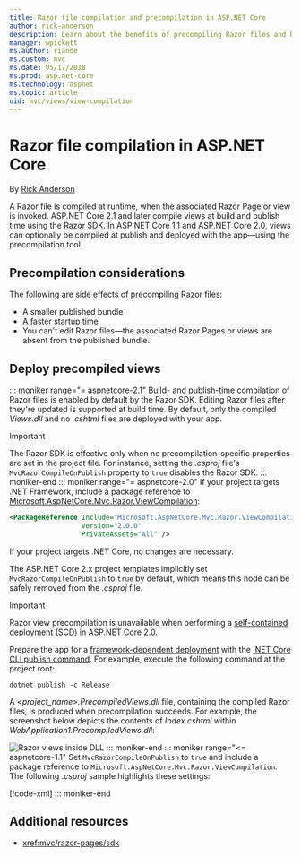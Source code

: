 ```yaml
---
title: Razor file compilation and precompilation in ASP.NET Core
author: rick-anderson
description: Learn about the benefits of precompiling Razor files and how to accomplish Razor file precompilation in an ASP.NET Core app.
manager: wpickett
ms.author: riande
ms.custom: mvc
ms.date: 05/17/2018
ms.prod: asp.net-core
ms.technology: aspnet
ms.topic: article
uid: mvc/views/view-compilation
---
```

# Razor file compilation in ASP.NET Core

By [Rick Anderson](https://twitter.com/RickAndMSFT)

A Razor file is compiled at runtime, when the associated Razor Page or view is invoked. ASP.NET Core 2.1 and later compile views at build and publish time using the [Razor SDK](xref:mvc/razor-pages/sdk). In ASP.NET Core 1.1 and ASP.NET Core 2.0, views can optionally be compiled at publish and deployed with the app&mdash;using the precompilation tool.

## Precompilation considerations

The following are side effects of precompiling Razor files:

* A smaller published bundle
* A faster startup time
* You can't edit Razor files&mdash;the associated Razor Pages or views are absent from the published bundle.

## Deploy precompiled views

::: moniker range="= aspnetcore-2.1"
Build- and publish-time compilation of Razor files is enabled by default by the Razor SDK. Editing Razor files after they're updated is supported at build time. By default, only the compiled *Views.dll* and no *.cshtml* files are deployed with your app.

> [!IMPORTANT]
> The Razor SDK is effective only when no precompilation-specific properties are set in the project file. For instance, setting the *.csproj* file's `MvcRazorCompileOnPublish` property to `true` disables the Razor SDK.
::: moniker-end
::: moniker range="= aspnetcore-2.0"
If your project targets .NET Framework, include a package reference to [Microsoft.AspNetCore.Mvc.Razor.ViewCompilation](https://www.nuget.org/packages/Microsoft.AspNetCore.Mvc.Razor.ViewCompilation/):

```xml
<PackageReference Include="Microsoft.AspNetCore.Mvc.Razor.ViewCompilation"
                  Version="2.0.0"
                  PrivateAssets="All" />
```

If your project targets .NET Core, no changes are necessary.

The ASP.NET Core 2.x project templates implicitly set `MvcRazorCompileOnPublish` to `true` by default, which means this node can be safely removed from the *.csproj* file.

> [!IMPORTANT]
> Razor view precompilation is unavailable when performing a [self-contained deployment (SCD)](/dotnet/core/deploying/#self-contained-deployments-scd) in ASP.NET Core 2.0.

Prepare the app for a [framework-dependent deployment](/dotnet/core/deploying/#framework-dependent-deployments-fdd) with the [.NET Core CLI publish command](/dotnet/core/tools/dotnet-publish). For example, execute the following command at the project root:

```console
dotnet publish -c Release
```

A *<project_name>.PrecompiledViews.dll* file, containing the compiled Razor files, is produced when precompilation succeeds. For example, the screenshot below depicts the contents of *Index.cshtml* within *WebApplication1.PrecompiledViews.dll*:

![Razor views inside DLL](view-compilation/_static/razor-views-in-dll.png)
::: moniker-end
::: moniker range="<= aspnetcore-1.1"
Set `MvcRazorCompileOnPublish` to `true` and include a package reference to `Microsoft.AspNetCore.Mvc.Razor.ViewCompilation`. The following *.csproj* sample highlights these settings:

[!code-xml[](view-compilation/sample/MvcRazorCompileOnPublish.csproj?highlight=5,12)]
::: moniker-end

## Additional resources

* <xref:mvc/razor-pages/sdk>